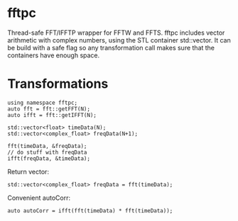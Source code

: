 # fftpc

Thread-safe FFT/IFFTP wrapper for FFTW and FFTS. fftpc includes vector arithmetic with complex numbers, using the STL container std::vector.
It can be build with a safe flag so any transformation call makes sure that the containers have enough space.

# Transformations

```
using namespace fftpc;
auto fft = fft::getFFT(N);
auto ifft = fft::getIFFT(N);

std::vector<float> timeData(N);
std::vector<complex_float> freqData(N+1);

fft(timeData, &freqData);
// do stuff with freqData
ifft(freqData, &timeData);
```

Return vector:
```
std::vector<complex_float> freqData = fft(timeData);
```

Convenient autoCorr:
```
auto autoCorr = ifft(fft(timeData) * fft(timeData));
```